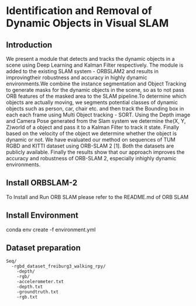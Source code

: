 # Identification  and  Removal  of  Dynamic  Objects  in  Visual  SLAM

## Introduction
We  present  a  module  that  detects and tracks the dynamic objects in a scene using Deep Learning and  Kalman  Filter  respectively.  The  module  is  added  to  the existing SLAM system - ORBSLAM2 and results in improvingtheir robustness and accuracy in highly dynamic environments.We combine the instance segmentation and Object Tracking to generate masks for the dynamic objects in the scene, so as to not pass  ORB  features  of  the  masked  area  to  the  SLAM  pipeline.To  determine  which  objects  are  actually  moving,  we  segments potential  classes  of  dynamic  objects  such  as  person,  car,  chair etc. and then track the Bounding box in each each frame using Multi  Object  tracking  -  SORT.  Using  the  Depth  image  and Camera  Pose  generated  from  the  Slam  system  we  determine the(X, Y, Z)world of  a  object  and  pass  it  to  a  Kalman  Filter to  track  it  state.  Finally  based  on  the  velocity  of  the  object we  determine  whether  the  object  is  dynamic  or  not.  We  have evaluated our method on sequences of TUM RGBD and KITTI dataset using ORB-SLAM 2 [1]. Both the datasets are publicly available. Finally the results show that our approach improves the  accuracy  and  robustness  of  ORB-SLAM  2,  especially  inhighly  dynamic  environments.

## Install ORBSLAM-2
To Install and Run ORB SLAM please refer to the README.md of ORB SLAM

## Install Environment
conda env create -f environment.yml

## Dataset preparation
```
Seq/
  -rgbd_dataset_freiburg3_walking_rpy/
    -depth/
    -rgb/
    -accelerometer.txt
    -depth.txt
    -groundtruth.txt
    -rgb.txt
```
